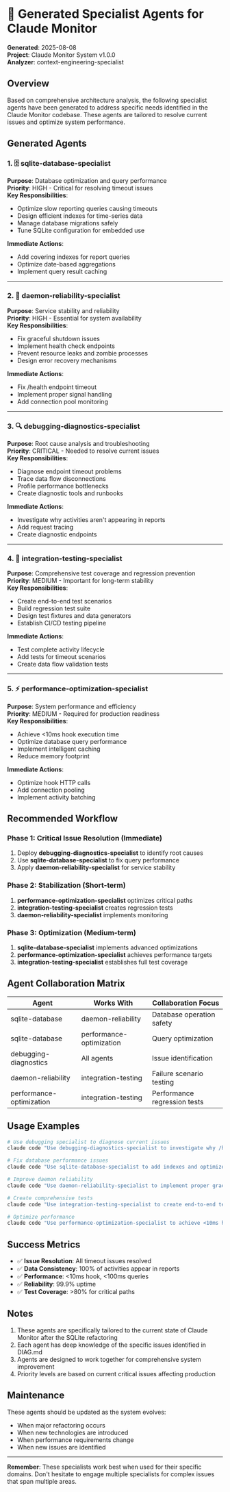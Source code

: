 # 🤖 Generated Specialist Agents for Claude Monitor

**Generated**: 2025-08-08  
**Project**: Claude Monitor System v1.0.0  
**Analyzer**: context-engineering-specialist

## Overview

Based on comprehensive architecture analysis, the following specialist agents have been generated to address specific needs identified in the Claude Monitor codebase. These agents are tailored to resolve current issues and optimize system performance.

## Generated Agents

### 1. 🗄️ sqlite-database-specialist
**Purpose**: Database optimization and query performance  
**Priority**: HIGH - Critical for resolving timeout issues  
**Key Responsibilities**:
- Optimize slow reporting queries causing timeouts
- Design efficient indexes for time-series data
- Manage database migrations safely
- Tune SQLite configuration for embedded use

**Immediate Actions**:
- Add covering indexes for report queries
- Optimize date-based aggregations
- Implement query result caching

---

### 2. 🔧 daemon-reliability-specialist
**Purpose**: Service stability and reliability  
**Priority**: HIGH - Essential for system availability  
**Key Responsibilities**:
- Fix graceful shutdown issues
- Implement health check endpoints
- Prevent resource leaks and zombie processes
- Design error recovery mechanisms

**Immediate Actions**:
- Fix /health endpoint timeout
- Implement proper signal handling
- Add connection pool monitoring

---

### 3. 🔍 debugging-diagnostics-specialist
**Purpose**: Root cause analysis and troubleshooting  
**Priority**: CRITICAL - Needed to resolve current issues  
**Key Responsibilities**:
- Diagnose endpoint timeout problems
- Trace data flow disconnections
- Profile performance bottlenecks
- Create diagnostic tools and runbooks

**Immediate Actions**:
- Investigate why activities aren't appearing in reports
- Add request tracing
- Create diagnostic endpoints

---

### 4. 🧪 integration-testing-specialist
**Purpose**: Comprehensive test coverage and regression prevention  
**Priority**: MEDIUM - Important for long-term stability  
**Key Responsibilities**:
- Create end-to-end test scenarios
- Build regression test suite
- Design test fixtures and data generators
- Establish CI/CD testing pipeline

**Immediate Actions**:
- Test complete activity lifecycle
- Add tests for timeout scenarios
- Create data flow validation tests

---

### 5. ⚡ performance-optimization-specialist
**Purpose**: System performance and efficiency  
**Priority**: MEDIUM - Required for production readiness  
**Key Responsibilities**:
- Achieve <10ms hook execution time
- Optimize database query performance
- Implement intelligent caching
- Reduce memory footprint

**Immediate Actions**:
- Optimize hook HTTP calls
- Add connection pooling
- Implement activity batching

## Recommended Workflow

### Phase 1: Critical Issue Resolution (Immediate)
1. Deploy **debugging-diagnostics-specialist** to identify root causes
2. Use **sqlite-database-specialist** to fix query performance
3. Apply **daemon-reliability-specialist** for service stability

### Phase 2: Stabilization (Short-term)
1. **performance-optimization-specialist** optimizes critical paths
2. **integration-testing-specialist** creates regression tests
3. **daemon-reliability-specialist** implements monitoring

### Phase 3: Optimization (Medium-term)
1. **sqlite-database-specialist** implements advanced optimizations
2. **performance-optimization-specialist** achieves performance targets
3. **integration-testing-specialist** establishes full test coverage

## Agent Collaboration Matrix

| Agent | Works With | Collaboration Focus |
|-------|------------|-------------------|
| sqlite-database | daemon-reliability | Database operation safety |
| sqlite-database | performance-optimization | Query optimization |
| debugging-diagnostics | All agents | Issue identification |
| daemon-reliability | integration-testing | Failure scenario testing |
| performance-optimization | integration-testing | Performance regression tests |

## Usage Examples

```bash
# Use debugging specialist to diagnose current issues
claude code "Use debugging-diagnostics-specialist to investigate why /health endpoint is timing out"

# Fix database performance issues
claude code "Use sqlite-database-specialist to add indexes and optimize the daily report query"

# Improve daemon reliability
claude code "Use daemon-reliability-specialist to implement proper graceful shutdown"

# Create comprehensive tests
claude code "Use integration-testing-specialist to create end-to-end tests for activity processing"

# Optimize performance
claude code "Use performance-optimization-specialist to achieve <10ms hook execution"
```

## Success Metrics

- ✅ **Issue Resolution**: All timeout issues resolved
- ✅ **Data Consistency**: 100% of activities appear in reports
- ✅ **Performance**: <10ms hook, <100ms queries
- ✅ **Reliability**: 99.9% uptime
- ✅ **Test Coverage**: >80% for critical paths

## Notes

1. These agents are specifically tailored to the current state of Claude Monitor after the SQLite refactoring
2. Each agent has deep knowledge of the specific issues identified in DIAG.md
3. Agents are designed to work together for comprehensive system improvement
4. Priority levels are based on current critical issues affecting production

## Maintenance

These agents should be updated as the system evolves:
- When major refactoring occurs
- When new technologies are introduced
- When performance requirements change
- When new issues are identified

---

**Remember**: These specialists work best when used for their specific domains. Don't hesitate to engage multiple specialists for complex issues that span multiple areas.